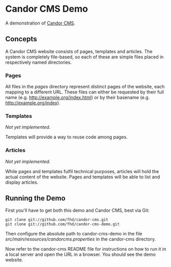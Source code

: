 Candor CMS Demo
===============

A demonstration of [Candor CMS](http://github.com/fhd/candor-cms).

Concepts
--------

A Candor CMS website consists of pages, templates and articles. The
system is completely file-based, so each of these are simple files
placed in respectively named directories.

### Pages

All files in the *pages* directory represent distinct pages of the
website, each mapping to a different URL. These files can either be
requested by their full name (e.g. http://example.org/index.html) or
by their basename (e.g. http://example.org/index).

### Templates

*Not yet implemented.*

Templates will provide a way to reuse code among pages.

### Articles

*Not yet implemented.*

While pages and templates fulfil technical purposes, articles will
hold the actual content of the website. Pages and templates will be
able to list and display articles.

Running the Demo
----------------

First you'll have to get both this demo and Candor CMS, best via Git:

	git clone git://github.com/fhd/candor-cms.git
	git clone git://github.com/fhd/candor-cms-demo.git
	
Then configure the absolute path to candor-cms-demo in the file
*src/main/resources/candorcms.properties* in the candor-cms directory.

Now refer to the candor-cms README file for instructions on how to run
it in a local server and open the URL in a browser. You should see the
demo website.
